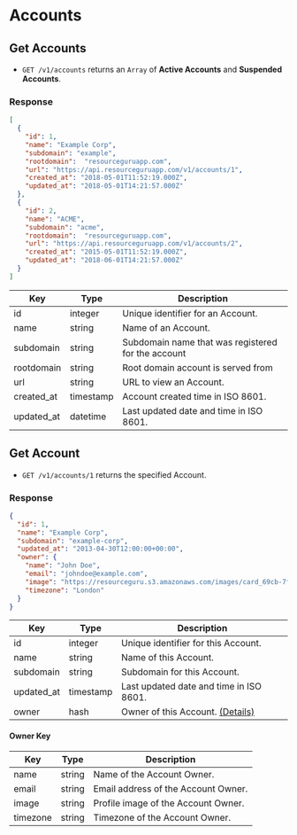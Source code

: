 # Accounts

## Get Accounts

* `GET /v1/accounts` returns an `Array` of **Active Accounts** and **Suspended Accounts**.

### Response

```json
[
  {
    "id": 1,
    "name": "Example Corp",
    "subdomain": "example",
    "rootdomain":  "resourceguruapp.com",
    "url": "https://api.resourceguruapp.com/v1/accounts/1",
    "created_at": "2018-05-01T11:52:19.000Z",
    "updated_at": "2018-05-01T14:21:57.000Z"
  },
  {
    "id": 2,
    "name": "ACME",
    "subdomain": "acme",
    "rootdomain":  "resourceguruapp.com",
    "url": "https://api.resourceguruapp.com/v1/accounts/2",
    "created_at": "2015-05-01T11:52:19.000Z",
    "updated_at": "2018-06-01T14:21:57.000Z"
  }
]
```

Key | Type | Description
--- | --- | ---
id | integer | Unique identifier for an Account.
name | string | Name of an Account.
subdomain | string | Subdomain name that was registered for the account
rootdomain | string | Root domain account is served from
url | string | URL to view an Account.
created_at | timestamp | Account created time in ISO 8601.
updated_at | datetime |  Last updated date and time in ISO 8601.

## Get Account

* `GET /v1/accounts/1` returns the specified Account.

### Response

```json
{
  "id": 1,
  "name": "Example Corp",
  "subdomain": "example-corp",
  "updated_at": "2013-04-30T12:00:00+00:00",
  "owner": {
    "name": "John Doe",
    "email": "johndoe@example.com",
    "image": "https://resourceguru.s3.amazonaws.com/images/card_69cb-7f96ae8b2e17.png",
    "timezone": "London"
  }
}
```

Key | Type | Description
--- | --- | ---
id | integer | Unique identifier for this Account.
name | string | Name of this Account.
subdomain | string | Subdomain for this Account.
updated_at | timestamp | Last updated date and time in ISO 8601.
owner | hash | Owner of this Account. [(Details)](#owner-key)

#### Owner Key

Key | Type | Description
--- | --- | ---
name | string | Name of the Account Owner.
email | string | Email address of the Account Owner.
image | string | Profile image of the Account Owner.
timezone | string | Timezone of the Account Owner.

